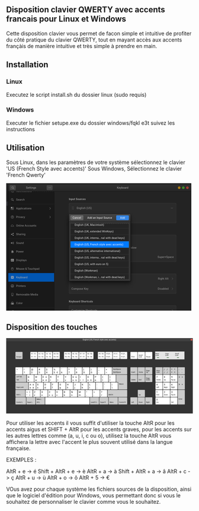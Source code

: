 ## Disposition clavier QWERTY avec accents francais pour Linux et Windows

Cette disposition clavier vous permet de facon simple et intuitive de profiter du côté pratique du clavier QWERTY, tout en mayant accès aux accents françàis de manière intuitive et très simple à prendre en main.


## Installation

### Linux

Executez le script install.sh du dossier linux (sudo requis)

### Windows

Executer le fichier setupe.exe du dossier windows/fqkl e3t suivez les instructions



## Utilisation

Sous Linux, dans les paramètres de votre système sélectionnez le clavier 'US (French Style avec accents)'
Sous Windows, Sélectionnez le clavier 'French Qwerty'

![Image selection Clavier](https://github.com/HeRrKrUgEr/french-qwerty-keyboard/blob/master/assets/selection-clavier-gnome.png)



## Disposition des touches

![Image disposition Clavier](https://github.com/HeRrKrUgEr/french-qwerty-keyboard/blob/master/assets/disposition-clavier.png)

Pour utiliser les accents il vous suffit d'utiliser la touche AltR pour les accents aigus et SHIFT + AltR pour les accents graves, pour les accents sur les autres lettres comme (a, u, i, c ou o), utilisez la touche AltR vous affichera la lettre avec l'accent le plus souvent utilisé dans la langue française.

EXEMPLES :

AltR + e -> é
Shift + AltR + e -> è
AltR + a -> à
Shift + AltR + a -> â
AltR + c -> ç
AltR + u -> ù
AltR + o -> ô
AltR + 5 -> €

VOus avez pour chaque système les fichiers sources de la disposition, ainsi que le logiciel d'édition pour Windows, vous permettant donc si vous le souhaitez de personnaliser le clavier comme vous le souhaitez.
